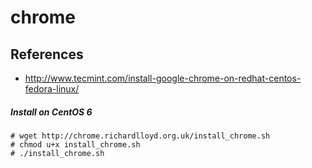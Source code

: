 # chrome

## References
* http://www.tecmint.com/install-google-chrome-on-redhat-centos-fedora-linux/

##### Install on CentOS 6
```
# wget http://chrome.richardlloyd.org.uk/install_chrome.sh
# chmod u+x install_chrome.sh
# ./install_chrome.sh
```
